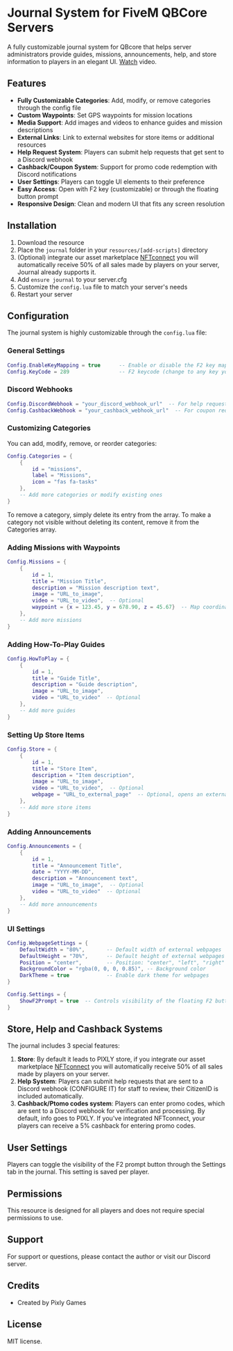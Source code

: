 # Journal System for FiveM QBCore Servers

A fully customizable journal system for QBcore that helps server administrators provide guides, missions, announcements, help, and store information to players in an elegant UI.
[Watch](https://youtu.be/AWJz5CQFkyE?feature=shared) video.

## Features

- **Fully Customizable Categories**: Add, modify, or remove categories through the config file
- **Custom Waypoints**: Set GPS waypoints for mission locations
- **Media Support**: Add images and videos to enhance guides and mission descriptions
- **External Links**: Link to external websites for store items or additional resources
- **Help Request System**: Players can submit help requests that get sent to a Discord webhook
- **Cashback/Coupon System**: Support for promo code redemption with Discord notifications
- **User Settings**: Players can toggle UI elements to their preference
- **Easy Access**: Open with F2 key (customizable) or through the floating button prompt
- **Responsive Design**: Clean and modern UI that fits any screen resolution

## Installation

1. Download the resource
2. Place the `journal` folder in your `resources/[add-scripts]` directory
3. (Optional) integrate our asset marketplace [NFTconnect](https://pixly.games/nftconnect) you will automatically receive 50% of all sales made by players on your server, Journal already supports it.
4. Add `ensure journal` to your server.cfg
5. Customize the `config.lua` file to match your server's needs
6. Restart your server

## Configuration

The journal system is highly customizable through the `config.lua` file:

### General Settings

```lua
Config.EnableKeyMapping = true      -- Enable or disable the F2 key mapping
Config.KeyCode = 289                -- F2 keycode (change to any key you prefer)
```

### Discord Webhooks

```lua
Config.DiscordWebhook = "your_discord_webhook_url"  -- For help requests
Config.CashbackWebhook = "your_cashback_webhook_url"  -- For coupon redemptions
```

### Customizing Categories

You can add, modify, remove, or reorder categories:

```lua
Config.Categories = {
    {
        id = "missions",
        label = "Missions",
        icon = "fas fa-tasks"
    },
    -- Add more categories or modify existing ones
}
```

To remove a category, simply delete its entry from the array.
To make a category not visible without deleting its content, remove it from the Categories array.

### Adding Missions with Waypoints

```lua
Config.Missions = {
    {
        id = 1,
        title = "Mission Title",
        description = "Mission description text",
        image = "URL_to_image",
        video = "URL_to_video",  -- Optional
        waypoint = {x = 123.45, y = 678.90, z = 45.67}  -- Map coordinates for the waypoint
    },
    -- Add more missions
}
```

### Adding How-To-Play Guides

```lua
Config.HowToPlay = {
    {
        id = 1,
        title = "Guide Title",
        description = "Guide description",
        image = "URL_to_image",
        video = "URL_to_video"  -- Optional
    },
    -- Add more guides
}
```

### Setting Up Store Items

```lua
Config.Store = {
    {
        id = 1,
        title = "Store Item",
        description = "Item description",
        image = "URL_to_image",
        video = "URL_to_video",  -- Optional
        webpage = "URL_to_external_page"  -- Optional, opens an external webpage
    },
    -- Add more store items
}
```

### Adding Announcements

```lua
Config.Announcements = {
    {
        id = 1,
        title = "Announcement Title",
        date = "YYYY-MM-DD",
        description = "Announcement text",
        image = "URL_to_image",  -- Optional
        video = "URL_to_video"  -- Optional
    },
    -- Add more announcements
}
```

### UI Settings

```lua
Config.WebpageSettings = {
    DefaultWidth = "80%",       -- Default width of external webpages
    DefaultHeight = "70%",      -- Default height of external webpages
    Position = "center",        -- Position: "center", "left", "right"
    BackgroundColor = "rgba(0, 0, 0, 0.85)", -- Background color
    DarkTheme = true            -- Enable dark theme for webpages
}

Config.Settings = {
    ShowF2Prompt = true  -- Controls visibility of the floating F2 button
}
```

## Store, Help and Cashback Systems

The journal includes 3 special features:

1. **Store**: By default it leads to PIXLY store, if you integrate our asset marketplace [NFTconnect](https://pixly.games/nftconnect) you will automatically receive 50% of all sales made by players on your server.
2. **Help System**: Players can submit help requests that are sent to a Discord webhook (CONFIGURE IT) for staff to review, their CitizenID is included automatically.
3. **Cashback/Ptomo codes system**: Players can enter promo codes, which are sent to a Discord webhook for verification and processing. By default, info goes to PIXLY. If you've integrated NFTconnect, your players can receive a 5% cashback for entering promo codes.

## User Settings

Players can toggle the visibility of the F2 prompt button through the Settings tab in the journal. This setting is saved per player.

## Permissions

This resource is designed for all players and does not require special permissions to use.

## Support

For support or questions, please contact the author or visit our Discord server.

## Credits

- Created by Pixly Games

## License

MIT license.
